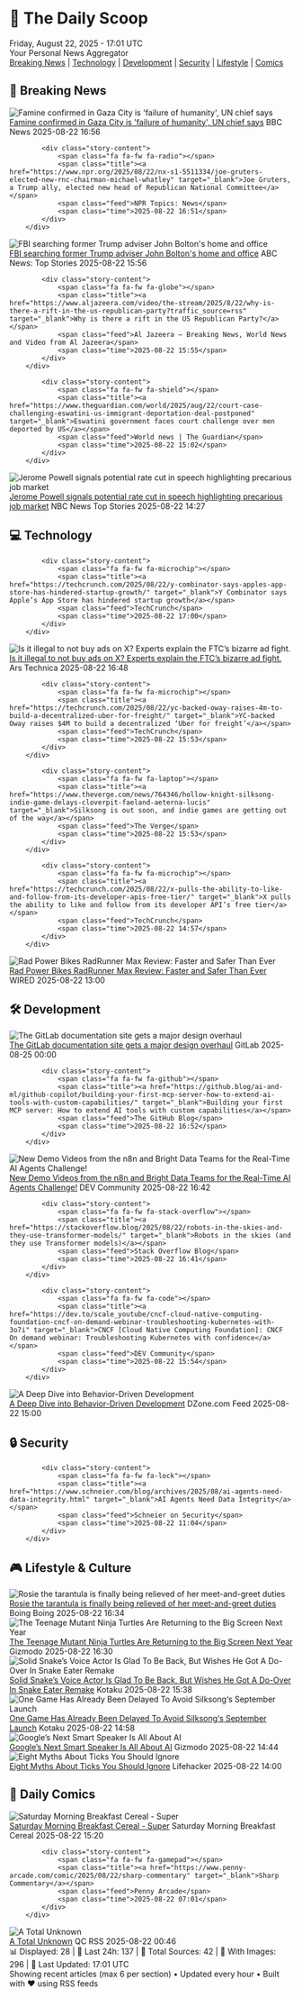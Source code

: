 <!-- Processing 54 RSS feeds at 2025-08-22 17:01:42 UTC -->
<!-- Processing: Saturday Morning Breakfast Cereal -->
<!-- Processing: Penny Arcade -->
<!-- Processing: Poorly Drawn Lines -->
<!-- Processing: Garfield -->
<!-- Processing: Questionable Content -->
<!-- Processing: Girl Genius -->
<!-- Processing: Dinosaur Comics -->
<!-- Processing: CNN Breaking News -->
<!-- Processing: BBC World News -->
<!-- Processing: Al Jazeera Breaking News -->
<!-- Processing: NPR News -->
<!-- Processing: Reuters Top News -->
<!-- Processing: ABC News Breaking -->
<!-- Processing: Guardian World News -->
<!-- Processing: Sky News World -->
<!-- Processing: TechCrunch -->
<!-- Processing: Ars Technica -->
<!-- Processing: Slashdot -->
<!-- Processing: Dev.to -->
<!-- Processing: StackOverflow Blog -->
<!-- Processing: Phoronix Linux News -->
<!-- Processing: DistroWatch -->
<!-- Processing: Red Hat Blog -->
<!-- Processing: Ubuntu Blog -->
<!-- Processing: GitHub Blog -->
<!-- Processing: InfoQ -->
<!-- Processing: Coding Horror -->
<!-- Processing: Gizmodo -->
<!-- Processing: Kotaku -->
<!-- Processing: Boing Boing -->
<!-- Processing: Krebs on Security -->
<!-- Processing: Schneier on Security -->
<!-- Generated 13 new posts out of 32 feeds processed -->
<div class="newspaper-header">
    <h1 class="newspaper-title">📰 The Daily Scoop</h1>
    <div class="newspaper-date">Friday, August 22, 2025 - 17:01 UTC</div>
    <div class="newspaper-subtitle">Your Personal News Aggregator</div>
</div>

<div class="newspaper-nav">
    <a href="#breaking">Breaking News</a> |
    <a href="#tech">Technology</a> |
    <a href="#dev">Development</a> |
    <a href="#security">Security</a> |
    <a href="#lifestyle">Lifestyle</a> |
    <a href="#webcomics">Comics</a>
</div>

<div class="news-section breaking-news" id="breaking">
<h2 class="section-header">🚨 Breaking News</h2>
<div class="stories-container">
<div class="story">
            <img src="https://ichef.bbci.co.uk/ace/standard/240/cpsprodpb/4735/live/b138f6a0-7f35-11f0-b7ed-0b17109072b5.jpg" alt="Famine confirmed in Gaza City is &#x27;failure of humanity&#x27;, UN chief says" class="story-image" loading="lazy" onerror="this.style.display='none'">
            <div class="story-content">
                <span class="fa fa-fw fa-earth-americas"></span>
                <span class="title"><a href="https://www.bbc.com/news/articles/c05ed5rgld3o?at_medium=RSS&at_campaign=rss" target="_blank">Famine confirmed in Gaza City is &#x27;failure of humanity&#x27;, UN chief says</a></span>
                <span class="feed">BBC News</span>
                <span class="time">2025-08-22 16:56</span>
            </div>
        </div>
<div class="story">
            
            <div class="story-content">
                <span class="fa fa-fw fa-radio"></span>
                <span class="title"><a href="https://www.npr.org/2025/08/22/nx-s1-5511334/joe-gruters-elected-new-rnc-chairman-michael-whatley" target="_blank">Joe Gruters, a Trump ally, elected new head of Republican National Committee</a></span>
                <span class="feed">NPR Topics: News</span>
                <span class="time">2025-08-22 16:51</span>
            </div>
        </div>
<div class="story">
            <img src="https://s.abcnews.com/images/US/john-bolton-11-gty-gmh-250822_1755868509912_hpMain_4x3t_384.jpg" alt="FBI searching former Trump adviser John Bolton&#x27;s home and office" class="story-image" loading="lazy" onerror="this.style.display='none'">
            <div class="story-content">
                <span class="fa fa-fw fa-tv"></span>
                <span class="title"><a href="https://abcnews.go.com/US/fbi-searching-john-boltons-home-sources/story?id=124874729" target="_blank">FBI searching former Trump adviser John Bolton&#x27;s home and office</a></span>
                <span class="feed">ABC News: Top Stories</span>
                <span class="time">2025-08-22 15:56</span>
            </div>
        </div>
<div class="story">
            
            <div class="story-content">
                <span class="fa fa-fw fa-globe"></span>
                <span class="title"><a href="https://www.aljazeera.com/video/the-stream/2025/8/22/why-is-there-a-rift-in-the-us-republican-party?traffic_source=rss" target="_blank">Why is there a rift in the US Republican Party?</a></span>
                <span class="feed">Al Jazeera – Breaking News, World News and Video from Al Jazeera</span>
                <span class="time">2025-08-22 15:55</span>
            </div>
        </div>
<div class="story">
            
            <div class="story-content">
                <span class="fa fa-fw fa-shield"></span>
                <span class="title"><a href="https://www.theguardian.com/world/2025/aug/22/court-case-challenging-eswatini-us-immigrant-deportation-deal-postponed" target="_blank">Eswatini government faces court challenge over men deported by US</a></span>
                <span class="feed">World news | The Guardian</span>
                <span class="time">2025-08-22 15:02</span>
            </div>
        </div>
<div class="story">
            <img src="https://media-cldnry.s-nbcnews.com/image/upload/t_fit_1500w/rockcms/2025-07/250722-jerome-powell-cs-0c0bb4.jpg" alt="Jerome Powell signals potential rate cut in speech highlighting precarious job market" class="story-image" loading="lazy" onerror="this.style.display='none'">
            <div class="story-content">
                <span class="fa fa-fw fa-broadcast-tower"></span>
                <span class="title"><a href="https://www.nbcnews.com/business/economy/trump-jerome-powell-federal-reserve-chair-removal-rcna201703" target="_blank">Jerome Powell signals potential rate cut in speech highlighting precarious job market</a></span>
                <span class="feed">NBC News Top Stories</span>
                <span class="time">2025-08-22 14:27</span>
            </div>
        </div>
</div>
</div>
<div class="news-section tech-news" id="tech">
<h2 class="section-header">💻 Technology</h2>
<div class="stories-container">
<div class="story">
            
            <div class="story-content">
                <span class="fa fa-fw fa-microchip"></span>
                <span class="title"><a href="https://techcrunch.com/2025/08/22/y-combinator-says-apples-app-store-has-hindered-startup-growth/" target="_blank">Y Combinator says Apple’s App Store has hindered startup growth</a></span>
                <span class="feed">TechCrunch</span>
                <span class="time">2025-08-22 17:00</span>
            </div>
        </div>
<div class="story">
            <img src="https://cdn.arstechnica.net/wp-content/uploads/2025/08/detergent-scared-of-x-500x500-1755877959.jpg" alt="Is it illegal to not buy ads on X? Experts explain the FTC’s bizarre ad fight." class="story-image" loading="lazy" onerror="this.style.display='none'">
            <div class="story-content">
                <span class="fa fa-fw fa-cog"></span>
                <span class="title"><a href="https://arstechnica.com/tech-policy/2025/08/is-it-illegal-to-not-buy-ads-on-x-experts-explain-the-ftcs-bizarre-ad-fight/" target="_blank">Is it illegal to not buy ads on X? Experts explain the FTC’s bizarre ad fight.</a></span>
                <span class="feed">Ars Technica</span>
                <span class="time">2025-08-22 16:48</span>
            </div>
        </div>
<div class="story">
            
            <div class="story-content">
                <span class="fa fa-fw fa-microchip"></span>
                <span class="title"><a href="https://techcrunch.com/2025/08/22/yc-backed-oway-raises-4m-to-build-a-decentralized-uber-for-freight/" target="_blank">YC-backed Oway raises $4M to build a decentralized ‘Uber for freight’</a></span>
                <span class="feed">TechCrunch</span>
                <span class="time">2025-08-22 15:53</span>
            </div>
        </div>
<div class="story">
            
            <div class="story-content">
                <span class="fa fa-fw fa-laptop"></span>
                <span class="title"><a href="https://www.theverge.com/news/764346/hollow-knight-silksong-indie-game-delays-cloverpit-faeland-aeterna-lucis" target="_blank">Silksong is out soon, and indie games are getting out of the way</a></span>
                <span class="feed">The Verge</span>
                <span class="time">2025-08-22 15:53</span>
            </div>
        </div>
<div class="story">
            
            <div class="story-content">
                <span class="fa fa-fw fa-microchip"></span>
                <span class="title"><a href="https://techcrunch.com/2025/08/22/x-pulls-the-ability-to-like-and-follow-from-its-developer-apis-free-tier/" target="_blank">X pulls the ability to like and follow from its developer API’s free tier</a></span>
                <span class="feed">TechCrunch</span>
                <span class="time">2025-08-22 14:57</span>
            </div>
        </div>
<div class="story">
            <img src="https://media.wired.com/photos/68a7dd2bbf41e25b4e61b077/master/pass/Review-%20Rad%20Power%20Bikes%20RadRunner%20Max.png" alt="Rad Power Bikes RadRunner Max Review: Faster and Safer Than Ever" class="story-image" loading="lazy" onerror="this.style.display='none'">
            <div class="story-content">
                <span class="fa fa-fw fa-bolt"></span>
                <span class="title"><a href="https://www.wired.com/review/rad-power-bikes-radrunner-max/" target="_blank">Rad Power Bikes RadRunner Max Review: Faster and Safer Than Ever</a></span>
                <span class="feed">WIRED</span>
                <span class="time">2025-08-22 13:00</span>
            </div>
        </div>
</div>
</div>
<div class="news-section dev-news" id="dev">
<h2 class="section-header">🛠️ Development</h2>
<div class="stories-container">
<div class="story">
            <img src="https://res.cloudinary.com/about-gitlab-com/image/upload/v1755617168/gz45eaygeb0nizf1kwyu.png" alt="The GitLab documentation site gets a major design overhaul" class="story-image" loading="lazy" onerror="this.style.display='none'">
            <div class="story-content">
                <span class="fa fa-fw fa-gitlab"></span>
                <span class="title"><a href="https://about.gitlab.com/blog/blog-post-slug/" target="_blank">The GitLab documentation site gets a major design overhaul</a></span>
                <span class="feed">GitLab</span>
                <span class="time">2025-08-25 00:00</span>
            </div>
        </div>
<div class="story">
            
            <div class="story-content">
                <span class="fa fa-fw fa-github"></span>
                <span class="title"><a href="https://github.blog/ai-and-ml/github-copilot/building-your-first-mcp-server-how-to-extend-ai-tools-with-custom-capabilities/" target="_blank">Building your first MCP server: How to extend AI tools with custom capabilities</a></span>
                <span class="feed">The GitHub Blog</span>
                <span class="time">2025-08-22 16:52</span>
            </div>
        </div>
<div class="story">
            <img src="https://media2.dev.to/dynamic/image/width=800%2Cheight=%2Cfit=scale-down%2Cgravity=auto%2Cformat=auto/https%3A%2F%2Fdev-to-uploads.s3.amazonaws.com%2Fuploads%2Forganization%2Fprofile_image%2F1%2Fd908a186-5651-4a5a-9f76-15200bc6801f.jpg" alt="New Demo Videos from the n8n and Bright Data Teams for the Real-Time AI Agents Challenge!" class="story-image" loading="lazy" onerror="this.style.display='none'">
            <div class="story-content">
                <span class="fa fa-fw fa-code"></span>
                <span class="title"><a href="https://dev.to/devteam/new-demo-videos-from-the-n8n-and-bright-data-teams-for-the-real-time-ai-agents-challenge-3of3" target="_blank">New Demo Videos from the n8n and Bright Data Teams for the Real-Time AI Agents Challenge!</a></span>
                <span class="feed">DEV Community</span>
                <span class="time">2025-08-22 16:42</span>
            </div>
        </div>
<div class="story">
            
            <div class="story-content">
                <span class="fa fa-fw fa-stack-overflow"></span>
                <span class="title"><a href="https://stackoverflow.blog/2025/08/22/robots-in-the-skies-and-they-use-transformer-models/" target="_blank">Robots in the skies (and they use Transformer models)</a></span>
                <span class="feed">Stack Overflow Blog</span>
                <span class="time">2025-08-22 16:41</span>
            </div>
        </div>
<div class="story">
            
            <div class="story-content">
                <span class="fa fa-fw fa-code"></span>
                <span class="title"><a href="https://dev.to/scale_youtube/cncf-cloud-native-computing-foundation-cncf-on-demand-webinar-troubleshooting-kubernetes-with-3o7i" target="_blank">CNCF [Cloud Native Computing Foundation]: CNCF On demand webinar: Troubleshooting Kubernetes with confidence</a></span>
                <span class="feed">DEV Community</span>
                <span class="time">2025-08-22 15:54</span>
            </div>
        </div>
<div class="story">
            <img src="https://dz2cdn1.dzone.com/thumbnail?fid=18571998&w=600" alt="A Deep Dive into Behavior-Driven Development" class="story-image" loading="lazy" onerror="this.style.display='none'">
            <div class="story-content">
                <span class="fa fa-fw fa-newspaper"></span>
                <span class="title"><a href="https://dzone.com/articles/behavior-driven-development-deep-dive" target="_blank">A Deep Dive into Behavior-Driven Development</a></span>
                <span class="feed">DZone.com Feed</span>
                <span class="time">2025-08-22 15:00</span>
            </div>
        </div>
</div>
</div>
<div class="news-section security-news" id="security">
<h2 class="section-header">🔒 Security</h2>
<div class="stories-container">
<div class="story">
            
            <div class="story-content">
                <span class="fa fa-fw fa-lock"></span>
                <span class="title"><a href="https://www.schneier.com/blog/archives/2025/08/ai-agents-need-data-integrity.html" target="_blank">AI Agents Need Data Integrity</a></span>
                <span class="feed">Schneier on Security</span>
                <span class="time">2025-08-22 11:04</span>
            </div>
        </div>
</div>
</div>
<div class="news-section lifestyle-news" id="lifestyle">
<h2 class="section-header">🎮 Lifestyle & Culture</h2>
<div class="stories-container">
<div class="story">
            <img src="https://i0.wp.com/boingboing.net/wp-content/uploads/2024/06/shutterstock_1017125719-scaled.jpg?fit=2560%2C1707&amp;quality=60&amp;ssl=1" alt="Rosie the tarantula is finally being relieved of her meet-and-greet duties" class="story-image" loading="lazy" onerror="this.style.display='none'">
            <div class="story-content">
                <span class="fa fa-fw fa-arrow-right"></span>
                <span class="title"><a href="https://boingboing.net/2025/08/22/rosie-the-tarantula-is-finally-being-relieved-of-her-meet-and-greet-duties.html" target="_blank">Rosie the tarantula is finally being relieved of her meet-and-greet duties</a></span>
                <span class="feed">Boing Boing</span>
                <span class="time">2025-08-22 16:34</span>
            </div>
        </div>
<div class="story">
            <img src="https://gizmodo.com/app/uploads/2025/08/Ninja-Turtles-2-Secret-of-the-Ooze.jpg" alt="The Teenage Mutant Ninja Turtles Are Returning to the Big Screen Next Year" class="story-image" loading="lazy" onerror="this.style.display='none'">
            <div class="story-content">
                <span class="fa fa-fw fa-computer"></span>
                <span class="title"><a href="https://gizmodo.com/tmnt-2-secret-of-the-ooze-screenings-release-date-2000646859" target="_blank">The Teenage Mutant Ninja Turtles Are Returning to the Big Screen Next Year</a></span>
                <span class="feed">Gizmodo</span>
                <span class="time">2025-08-22 16:30</span>
            </div>
        </div>
<div class="story">
            <img src="https://kotaku.com/app/uploads/2025/08/snakeactionshot3.jpg" alt="Solid Snake’s Voice Actor Is Glad To Be Back, But Wishes He Got A Do-Over In Snake Eater Remake" class="story-image" loading="lazy" onerror="this.style.display='none'">
            <div class="story-content">
                <span class="fa fa-fw fa-gamepad"></span>
                <span class="title"><a href="https://kotaku.com/metal-gear-solid-delta-snake-eater-david-hayter-voice-2000619544" target="_blank">Solid Snake’s Voice Actor Is Glad To Be Back, But Wishes He Got A Do-Over In Snake Eater Remake</a></span>
                <span class="feed">Kotaku</span>
                <span class="time">2025-08-22 15:38</span>
            </div>
        </div>
<div class="story">
            <img src="https://kotaku.com/app/uploads/2025/08/morning-checkpoint.jpg" alt="One Game Has Already Been Delayed To Avoid Silksong‘s September Launch" class="story-image" loading="lazy" onerror="this.style.display='none'">
            <div class="story-content">
                <span class="fa fa-fw fa-gamepad"></span>
                <span class="title"><a href="https://kotaku.com/silksong-september-launch-delay-avoid-fortnite-ashley-cod-black-ops-7-2000619529" target="_blank">One Game Has Already Been Delayed To Avoid Silksong‘s September Launch</a></span>
                <span class="feed">Kotaku</span>
                <span class="time">2025-08-22 14:58</span>
            </div>
        </div>
<div class="story">
            <img src="https://gizmodo.com/app/uploads/2025/08/googlespeaker.jpg" alt="Google’s Next Smart Speaker Is All About AI" class="story-image" loading="lazy" onerror="this.style.display='none'">
            <div class="story-content">
                <span class="fa fa-fw fa-computer"></span>
                <span class="title"><a href="https://gizmodo.com/googles-next-smart-speaker-is-all-about-ai-2000646775" target="_blank">Google’s Next Smart Speaker Is All About AI</a></span>
                <span class="feed">Gizmodo</span>
                <span class="time">2025-08-22 14:44</span>
            </div>
        </div>
<div class="story">
            <img src="https://lifehacker.com/imagery/articles/01K3775YTJ6TMH8E0NNZV3A57X/hero-image.jpg" alt="Eight Myths About Ticks You Should Ignore" class="story-image" loading="lazy" onerror="this.style.display='none'">
            <div class="story-content">
                <span class="fa fa-fw fa-life-ring"></span>
                <span class="title"><a href="https://lifehacker.com/health/biggest-tick-myths-to-ignore?utm_medium=RSS" target="_blank">Eight Myths About Ticks You Should Ignore</a></span>
                <span class="feed">Lifehacker</span>
                <span class="time">2025-08-22 14:00</span>
            </div>
        </div>
</div>
</div>
<div class="news-section webcomics-section" id="webcomics">
<h2 class="section-header">🎨 Daily Comics</h2>
<div class="stories-container">
<div class="story">
            <img src="https://www.smbc-comics.com/comics/1755733914-20250822.png" alt="Saturday Morning Breakfast Cereal - Super" class="story-image" loading="lazy" onerror="this.style.display='none'">
            <div class="story-content">
                <span class="fa fa-fw fa-smile"></span>
                <span class="title"><a href="https://www.smbc-comics.com/comic/super" target="_blank">Saturday Morning Breakfast Cereal - Super</a></span>
                <span class="feed">Saturday Morning Breakfast Cereal</span>
                <span class="time">2025-08-22 15:20</span>
            </div>
        </div>
<div class="story">
            
            <div class="story-content">
                <span class="fa fa-fw fa-gamepad"></span>
                <span class="title"><a href="https://www.penny-arcade.com/comic/2025/08/22/sharp-commentary" target="_blank">Sharp Commentary</a></span>
                <span class="feed">Penny Arcade</span>
                <span class="time">2025-08-22 07:01</span>
            </div>
        </div>
<div class="story">
            <img src="http://www.questionablecontent.net/comics/5641.png" alt="A Total Unknown" class="story-image" loading="lazy" onerror="this.style.display='none'">
            <div class="story-content">
                <span class="fa fa-fw fa-music"></span>
                <span class="title"><a href="http://questionablecontent.net/view.php?comic=5641" target="_blank">A Total Unknown</a></span>
                <span class="feed">QC RSS</span>
                <span class="time">2025-08-22 00:46</span>
            </div>
        </div>
</div>
</div>

<div class="newspaper-footer">
    <div class="stats">
        📊 Displayed: 28 | 📅 Last 24h: 137 | 📡 Total Sources: 42 | 📸 With Images: 296 |
        🔄 Last Updated: 17:01 UTC
    </div>
    <div class="footer-note">
        Showing recent articles (max 6 per section) • Updated every hour • Built with ❤️ using RSS feeds
    </div>
</div>
